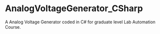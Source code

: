 # AnalogVoltageGenerator_CSharp
A Analog Voltage Generator coded in C# for graduate level Lab Automation Course.
